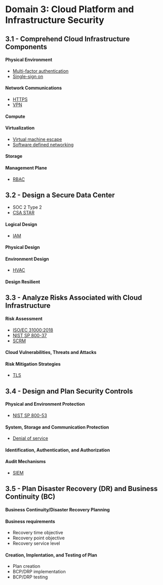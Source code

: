 # Domain 3: Cloud Platform and Infrastructure Security

## 3.1 - Comprehend Cloud Infrastructure Components

#### Physical Environment

- [Multi-factor authentication](../Definitions/M.md##multi-factor-authentication-mfa)
- [Single-sign on](../Definitions/S.md##single-sign-on-sso)

#### Network Communications

- [HTTPS](../Definitions/H.md##hypertext-transfer-protocol-secure-https)
- [VPN](../Definitions/V.md##virtual-private-network-vpn)

#### Compute

#### Virtualization

- [Virtual machine escape](../Definitions/V.md##virtual-machine-escape)
- [Software defined networking](../Definitions/S.md##software-defined-networking-sdn)

#### Storage

#### Management Plane

- [RBAC](../Definitions/R.md##role-based-access-control-rbac)

## 3.2 - Design a Secure Data Center

- SOC 2 Type 2
- [CSA STAR](../Standards/CSA_STAR.md)

#### Logical Design

- [IAM](../Definitions/I.md##identity-access-management-iam)

#### Physical Design

#### Environment Design

- [HVAC](../Definitions/H.md##heating-ventilation-and-air-conditioning-hvac)

#### Design Resilient

## 3.3 - Analyze Risks Associated with Cloud Infrastructure

#### Risk Assessment

- [ISO/EC 31000:2018](https://www.iso.org/standard/65694.html)
- [NIST SP 800-37](https://csrc.nist.gov/pubs/sp/800/37/r2/final)
- [SCRM](../Definitions/S.md##supply-chain-risk-management-scrm)

#### Cloud Vulnerabilities, Threats and Attacks

#### Risk Mitigation Strategies

- [TLS](../Definitions/T.md##transport-layer-security-tls)

## 3.4 - Design and Plan Security Controls

#### Physical and Environment Protection

- [NIST SP 800-53](https://csrc.nist.gov/pubs/sp/800/53/r5/upd1/final)

#### System, Storage and Communication Protection

- [Denial of service](../Definitions/D.md##denial-of-service-dos)

#### Identification, Authentication, and Authorization

#### Audit Mechanisms

- [SIEM](../Definitions/S.md##security-information-and-event-management-siem)

## 3.5 - Plan Disaster Recovery (DR) and Business Continuity (BC)

#### Business Continuity/Disaster Recovery Planning

#### Business requirements

- Recovery time objective
- Recovery point objective
- Recovery service level

#### Creation, Implentation, and Testing of Plan

- Plan creation
- BCP/DRP implementation
- BCP/DRP testing
